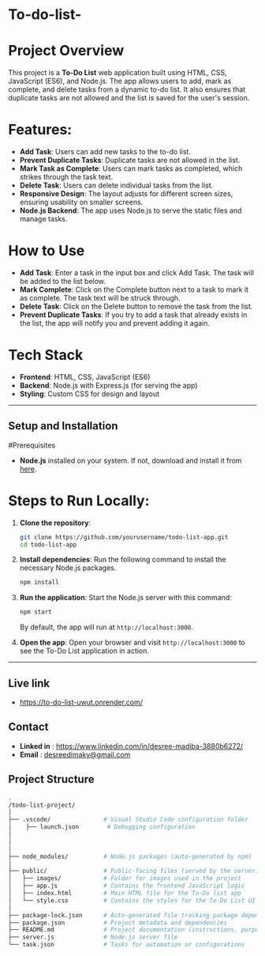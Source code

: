 # To-do-list-

# Project Overview
This project is a **To-Do List** web application built using HTML, CSS, JavaScript (ES6), and Node.js. The app allows users to add, mark as complete, and delete tasks from a dynamic to-do list. It also ensures that duplicate tasks are not allowed and the list is saved for the user's session.

# Features:
- **Add Task**: Users can add new tasks to the to-do list.
- **Prevent Duplicate Tasks**: Duplicate tasks are not allowed in the list.
- **Mark Task as Complete**: Users can mark tasks as completed, which strikes through the task text.
- **Delete Task**: Users can delete individual tasks from the list.
- **Responsive Design**: The layout adjusts for different screen sizes, ensuring usability on smaller screens.
- **Node.js Backend**: The app uses Node.js to serve the static files and manage tasks.

# How to Use
- **Add Task**: Enter a task in the input box and click Add Task. The task will be added to the list below.
- **Mark Complete**: Click on the Complete button next to a task to mark it as complete. The task text will be struck through.
- **Delete Task**: Click on the Delete button to remove the task from the list.
- **Prevent Duplicate Tasks**: If you try to add a task that already exists in the list, the app will notify you and prevent adding it again.


# Tech Stack
- **Frontend**: HTML, CSS, JavaScript (ES6)
- **Backend**: Node.js with Express.js (for serving the app)
- **Styling**: Custom CSS for design and layout

---

## Setup and Installation

#Prerequisites
- **Node.js** installed on your system. If not, download and install it from [here](https://nodejs.org/).

# Steps to Run Locally:
1. **Clone the repository**:
    ```bash
    git clone https://github.com/yourusername/todo-list-app.git
    cd todo-list-app
    ```

2. **Install dependencies**:
    Run the following command to install the necessary Node.js packages.
    ```bash
    npm install
    ```

3. **Run the application**:
    Start the Node.js server with this command:
    ```bash
    npm start
    ```
    By default, the app will run at `http://localhost:3000`.

4. **Open the app**:
    Open your browser and visit `http://localhost:3000` to see the To-Do List application in action.

---
## Live link
- https://to-do-list-uwut.onrender.com/

## Contact
- **Linked in** : https://www.linkedin.com/in/desree-madiba-3880b6272/
- **Email** : desreedimaky@gmail.com


## Project Structure

```bash
.
/todo-list-project/
│
├── .vscode/               # Visual Studio Code configuration folder
│    ├── launch.json        # Debugging configuration
│  
│  
│
├── node_modules/          # Node.js packages (auto-generated by npm)
│
├── public/                # Public-facing files (served by the server)
│   ├── images/            # Folder for images used in the project
│   ├── app.js             # Contains the frontend JavaScript logic
│   ├── index.html         # Main HTML file for the To-Do list app
│   └── style.css          # Contains the styles for the To-Do List UI
│
├── package-lock.json      # Auto-generated file tracking package dependencies
├── package.json           # Project metadata and dependencies
├── README.md              # Project documentation (instructions, purpose, etc.)
├── server.js              # Node.js server file
└── task.json              # Tasks for automation or configurations

